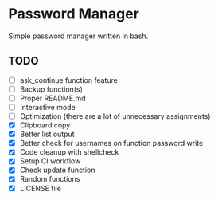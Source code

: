 # Password Manager
Simple password manager written in bash.

## TODO
- [ ] ask_continue function feature
- [ ] Backup function(s)
- [ ] Proper README.md
- [ ] Interactive mode
- [ ] Optimization (there are a lot of unnecessary assignments)
- [X] Clipboard copy
- [X] Better list output
- [X] Better check for usernames on function password write
- [X] Code cleanup with shellcheck
- [X] Setup CI workflow
- [X] Check update function
- [X] Random functions
- [X] LICENSE file
